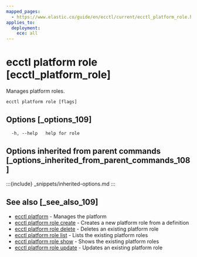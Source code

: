 ```yaml
---
mapped_pages:
  - https://www.elastic.co/guide/en/ecctl/current/ecctl_platform_role.html
applies_to:
  deployment:
    ece: all
---
```


# ecctl platform role [ecctl_platform_role]

Manages platform roles.

```
ecctl platform role [flags]
```


## Options [_options_109]

```
  -h, --help   help for role
```


## Options inherited from parent commands [_options_inherited_from_parent_commands_108]

:::{include} _snippets/inherited-options.md
:::


## See also [_see_also_109]

* [ecctl platform](/reference/ecctl_platform.md) - Manages the platform
* [ecctl platform role create](/reference/ecctl_platform_role_create.md) - Creates a new platform role from a definition
* [ecctl platform role delete](/reference/ecctl_platform_role_delete.md) - Deletes an existing platform role
* [ecctl platform role list](/reference/ecctl_platform_role_list.md) - Lists the existing platform roles 
* [ecctl platform role show](/reference/ecctl_platform_role_show.md) - Shows the existing platform roles 
* [ecctl platform role update](/reference/ecctl_platform_role_update.md) - Updates an existing platform role

